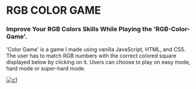 <h1>RGB COLOR GAME</h1>
<h3>Improve Your RGB Colors Skills While Playing the 'RGB-Color-Game'.</h3>

<p>'Color Game' is a game I made using vanilla JavaScript, HTML, and CSS. The user has to match RGB numbers with the correct colored square displayed below by clicking on it. Users can choose to play on easy mode, hard mode or super-hard mode.</p>

<a href="https://ibb.co/ygjqfSZ"><img src="https://i.ibb.co/ZcDxLmF/c1.png" alt="c1" border="0"></a>

